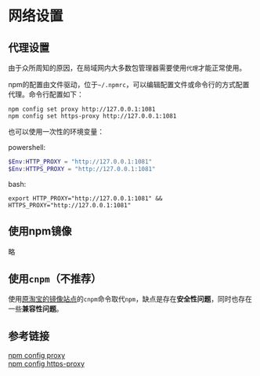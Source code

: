 # 网络设置
## 代理设置

由于众所周知的原因，在局域网内大多数包管理器需要使用`代理`才能正常使用。

npm的配置由文件驱动，位于`~/.npmrc`，可以编辑配置文件或命令行的方式配置代理。命令行配置如下：

```shell
npm config set proxy http://127.0.0.1:1081
npm config set https-proxy http://127.0.0.1:1081
```

也可以使用一次性的环境变量：

powershell:

```powershell
$Env:HTTP_PROXY = "http://127.0.0.1:1081"
$Env:HTTPS_PROXY = "http://127.0.0.1:1081"
```

bash:

```shell
export HTTP_PROXY="http://127.0.0.1:1081" && HTTPS_PROXY="http://127.0.0.1:1081"
```

## 使用npm镜像

略

## 使用`cnpm`（不推荐）

使用[原淘宝的镜像站点](https://npmmirror.com/)的`cnpm`命令取代`npm`，缺点是存在**安全性问题**，同时也存在一些**兼容性问题**。
## 参考链接

[npm config proxy](https://docs.npmjs.com/cli/v8/using-npm/config#proxy)<br/>
[npm config https-proxy](https://docs.npmjs.com/cli/v8/using-npm/config#https-proxy)<br/>